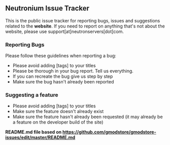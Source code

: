 ## Neutronium Issue Tracker

This is the public issue tracker for reporting bugs, issues and suggestions related to the **website**. If you need to report on anything that's not about the website, please use support[at]neutronservers[dot]com.

### Reporting Bugs

Please follow these guidelines when reporting a bug:

* Please avoid adding [tags] to your titles
* Please be thorough in your bug report. Tell us everything.
* If you can recreate the bug give us step by step
* Make sure the bug hasn't already been reported

### Suggesting a feature

* Please avoid adding [tags] to your titles
* Make sure the feature doesn't already exist
* Make sure the feature hasn't already been requested (it may already be a feature on the developer build of the site)

**README.md file based on https://github.com/gmodstore/gmodstore-issues/edit/master/README.md**
